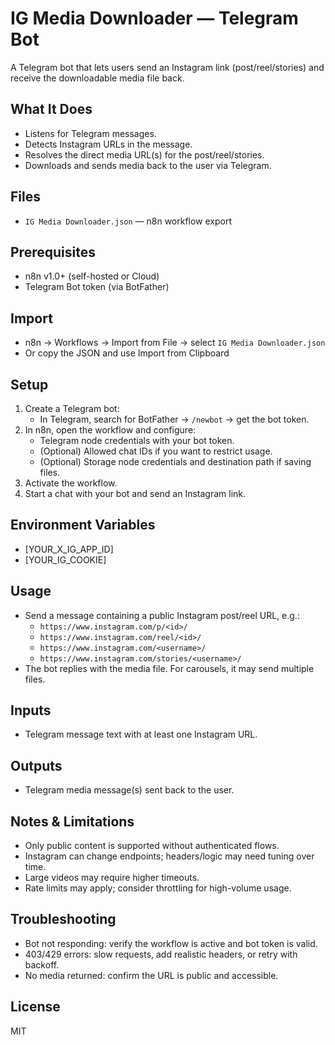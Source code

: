 # IG Media Downloader — Telegram Bot

A Telegram bot that lets users send an Instagram link (post/reel/stories) and receive the downloadable media file back.

## What It Does
- Listens for Telegram messages.
- Detects Instagram URLs in the message.
- Resolves the direct media URL(s) for the post/reel/stories.
- Downloads and sends media back to the user via Telegram.

## Files
- `IG Media Downloader.json` — n8n workflow export

## Prerequisites
- n8n v1.0+ (self-hosted or Cloud)
- Telegram Bot token (via BotFather)

## Import
- n8n → Workflows → Import from File → select `IG Media Downloader.json`
- Or copy the JSON and use Import from Clipboard

## Setup
1. Create a Telegram bot:
   - In Telegram, search for BotFather → `/newbot` → get the bot token.
2. In n8n, open the workflow and configure:
   - Telegram node credentials with your bot token.
   - (Optional) Allowed chat IDs if you want to restrict usage.
   - (Optional) Storage node credentials and destination path if saving files.
3. Activate the workflow.
4. Start a chat with your bot and send an Instagram link.

## Environment Variables
- [YOUR_X_IG_APP_ID]
- [YOUR_IG_COOKIE]

## Usage
- Send a message containing a public Instagram post/reel URL, e.g.:
  - `https://www.instagram.com/p/<id>/`
  - `https://www.instagram.com/reel/<id>/`
  - `https://www.instagram.com/<username>/`
  - `https://www.instagram.com/stories/<username>/`
- The bot replies with the media file. For carousels, it may send multiple files.

## Inputs
- Telegram message text with at least one Instagram URL.

## Outputs
- Telegram media message(s) sent back to the user.

## Notes & Limitations
- Only public content is supported without authenticated flows.
- Instagram can change endpoints; headers/logic may need tuning over time.
- Large videos may require higher timeouts.
- Rate limits may apply; consider throttling for high-volume usage.

## Troubleshooting
- Bot not responding: verify the workflow is active and bot token is valid.
- 403/429 errors: slow requests, add realistic headers, or retry with backoff.
- No media returned: confirm the URL is public and accessible.

## License
MIT